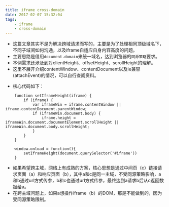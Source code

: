 ```yaml
---
title: iframe cross-domain
date: 2017-02-07 15:32:04
tags:
	- iframe
	- cross-domain
---
```


* 这篇文章其实不是为解决跨域请求而写的，主要是为了处理相同顶级域名下，不同子域间如何沟通，以及iframe自适应自身内容高度的问题。
* 主要思路是借用`document.domain`来统一域名，达到浏览器的`同源策略`要求。
* 本例需求还涉及到对clientHeight、offsetHeight、scrollHeight的理解。
* 这里不展开介绍contentWindow、contentDocument以及ie兼容(attachEvent)的情况，可以自行查阅资料。
<!-- more -->
* 核心代码如下：
````
	function setIframeHeight(iframe) {
        if (iframe) {
        	var iframeWin = iframe.contentWindow || iframe.contentDocument.parentWindow;
            if (iframeWin.document.body) {
            	iframe.height = iframeWin.document.documentElement.scrollHeight || iframeWin.document.body.scrollHeight;
            }
        }
    }

    window.onload = function(){
		setIframeHeight(document.querySelector('#iframe'))
	}
````
* 如果希望跨主域，网络上有成熟的方案，核心思想是通过中间页（c）链接请求页面（a）和响应页面（b），其中a和c是同一主域，不受同源策略影响，a和b通过url方式传参，b和c也通过url方式传参，最终达到a请求b后从c返回数据给a。
* 在跨主域问题上，如果a想操作iframe（b）的DOM，那是不能做到的，因为受同源策略限制。